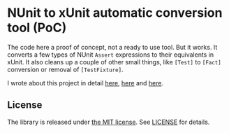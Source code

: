 # NUnit to xUnit automatic conversion tool (PoC)

The code here a proof of concept, not a ready to use tool. But it works. It
converts a few types of NUnit `Assert` expressions to their equivalents in
xUnit. It also cleans up a couple of other small things, like `[Test]` to
`[Fact]` conversion or removal of `[TestFixture]`. 

I wrote about this project in detail [here][blog1], [here][blog2] and
[here][blog3].

## License

The library is released under [the MIT license][mit]. See [LICENSE][license]
for details.

[mit]: http://www.opensource.org/licenses/mit-license.php
[license]: LICENSE
[blog1]: https://detunized.net/posts/2019-03-12-nunit-to-xunit-automatic-test-conversion/
[blog2]: https://detunized.net/posts/2019-03-16-nunit-to-xunit-automatic-test-conversion-pattern-match/
[blog3]: https://detunized.net/posts/2019-03-26-nunit-to-xunit-automatic-test-conversion-code-rewrite/
